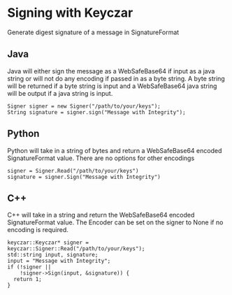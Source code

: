 # Signing with Keyczar #
Generate digest signature of a message in SignatureFormat
## Java ##
Java will either sign the message as a WebSafeBase64 if input as a java string or will not do any encoding if passed in as a byte string. A byte string will be returned if a byte string is input and a WebSafeBase64 java string will be output if a java string is input.
```
Signer signer = new Signer("/path/to/your/keys");
String signature = signer.sign("Message with Integrity");
```

## Python ##
Python will take in a string of bytes and return a WebSafeBase64 encoded SignatureFormat value. There are no options for other encodings
```
signer = Signer.Read("/path/to/your/keys")
signature = signer.Sign("Message with Integrity")
```

## C++ ##
C++ will take in a string and return the WebSafeBase64 encoded SignatureFormat value. The Encoder can be set on the signer to None if no encoding is required.
```
keyczar::Keyczar* signer = keyczar::Signer::Read("/path/to/your/keys");
std::string input, signature;
input = "Message with Integrity";
if (!signer ||
    !signer->Sign(input, &signature)) {
  return 1;
}
```